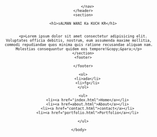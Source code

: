 <!DOCTYPE html>
<html>
    <head>
        <title>Talal Rizvi</title>
    </head>
    <body>
        <header>
            <nav>

            </nav>
        </header>
        <section>
            
        <h1>sALMAN WANI Ka KUCH KR</h1>
        
        
        <p>Lorem ipsum dolor sit amet consectetur adipisicing elit. Voluptates officia debitis, nostrum, eum assumenda maxime mollitia, commodi repudiandae quos minima quis ratione recusandae aliquam nam. Molestias consequuntur quidem eos tempore!&copy;&para;</p>
        </section>
        <footer>
            
        </footer>
        
        <ol>
            <li>ada</li>
            <li>fg</li>
        </ol>

        <ul>
            <li><a href="index.html">Home</a></li>
            <li><a href=about.html">About</a></li>
            <li><a href="contact.html">contact</a></li>
            <li><a href="portfolio.html">Portfolio</a></li>
            
        </ul>

    </body>
</html>
